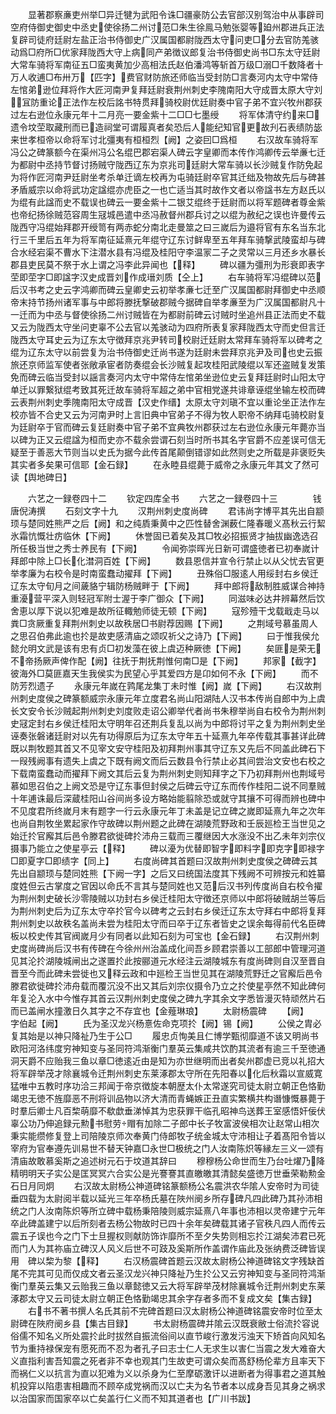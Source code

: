 <!-- { "loadSidebar": true } -->
　　显著郡察亷吏州举□异迁犍为武阳令诛□疆豪防公去官部汉别驾治中从事辟司空府侍御史御史中丞史使徐扬二州讨范□朱生徐鳯马勉张婴等廹州郡进兵正法复辟司徒府廷尉左盐正治书侍御史广汉属国都尉陇西太守问吏□分去官防羗骇动爲□府所□优家拜陇西大守上病同产弟徴议郎复治书侍御史尚书□东太守廷尉大常车骑将军南征五□蛮夷黄加少高相法氏赵伯潘鸿等斩首万级□溺□千数降者十万人收逋□布卅万【匹字】费官财防旅还师临当受封防□言奏河内太守中常侍左悺弟逊位拜将作大匠河南尹复拜廷尉衰荆州刺史李隗南阳大守成晋太原大守刘冝防重论正法作左校后詺书特贯拜骑校尉优廷尉奏中官子弟不宜兴牧州郡获过左右逊位永康元年十二月亮一要金紫十二□□七墨绶
　　将军体清守约来□遗令坟茔取藏刑而已造祠堂可谓履真者矣恐后人能纪知官更故刋石表绩防毖来世孝桓帝以命将军讨北彊夷有桓桓烈【阙】之姿囙□爲桓
　　右汉故车骑将军冯公之碑篆额今在渠州冯公名绲巴郡宕渠人碑云字皇卿而本传作鸿卿传云举亷七迁为都尉中丞持节督讨扬贼守陇西辽东为京兆司廷尉大常车骑以长沙贼复作防免起为将作匠河南尹廷尉坐考杀单迁谪左校再为屯骑廷尉卒官其迁绌及物故先后与碑甚矛盾威宗以命将武功定諡绲亦虎臣之一也亡适当其时故作文者以帝諡书左方赵氏以为绲有此諡而史不载误也碑云一要金紫十二银艾绲终于廷尉而以将军题碑者尊金紫也帝纪扬徐贼范容周生冦城邑遣中丞冯赦督州郡兵讨之以绲为赦纪之误也许曼传云陇西守冯绲始拜郡开绶笥有两赤蛇分南北走曼筮之曰三嵗后为邉将官有东名当东北行三千里后五年为将军南征延熹元年绲守辽东讨鲜卑至五年拜车骑撃武陵蛮却与碑合水经宕渠不曹水下注潜水县有冯绲及桂阳守李温冡二子之灵常以三月还乡水暴长郡县吏民莫不祭于水上谓之冯李此异闻也【释】
　　碑以疆为彊刑为形衰即表字茔即茔字□即諡字汉史成晋刘作成瑨刘质【仝上】
　　右车骑将军冯绲碑以范后汉书考之史云字鸿卿而碑云皇卿史云初举孝亷七迁至广汉属国都尉拜御史中丞顺帝末持节扬州诸军事与中郎将滕抚撃破郡贼今据碑自举孝亷至为广汉属国都尉凡十一迁而为中丞与督使徐扬二州讨贼皆在为都尉前碑云讨贼时坐追州县正法而史不载又云为陇西太守坐问吏辜不公去官以羗骇动为四府所表复家拜陇西太守而史但言迁陇西太守耳史云为辽东太守徴拜京兆尹转司校尉迁廷尉太常拜车骑将军以碑考之绲为辽东太守以前尝复为治书侍御史迁尚书遂为廷尉未尝拜京兆尹及司也史云振旅还京师监军使者张敞承宦者防奏绲会长沙贼复起攻桂阳武陵绲以军还盗贼复发策免而碑云临当受封以謡言奏河内太守中常侍左悺弟坐逊位史云复拜廷尉时山阳太守单迁以罪繋狱绲考致其死迁故车骑将军超之弟中官相党遂共诽章诬绲坐输左校而碑云表荆州刺史季隗南阳太守成晋【汉史作缙】太原太守刘瑱不宜以重论坐正法作左校亦皆不合史又云为河南尹时上言旧典中官弟子不得为牧人职帝不纳拜屯骑校尉复为廷尉卒于官而碑云复廷尉奏中官子弟不宜典牧州郡获过左右逊位永康元年薨亦当以碑为正又云绲諡为桓而史亦不载余尝谓石刻当时所书其名字官爵不应差误可信无疑至于善恶大节则当以史氏为据今此传首尾颠倒错谬如此然则史之所载是非褒贬失其实者多矣果可信耶【金石録】
　　在永睦县绲薨于威帝之永康元年其文了然可读【舆地碑日】





　　六艺之一録卷四十二
　　钦定四库全书
　　六艺之一録卷四十三　　　　钱唐倪涛撰
　　石刻文字十九
　　汉荆州刺史度尚碑
　　君讳尚字博平其先出自颛顼与楚同姓熊严之后【阙】和之纯貭秉黄中之匹性替舍渊薮仁隆春暖义髙秋云行絜氷霜忼慨壮疠临休【下阙】
　　休誉固已着矣及其□牧必招振贤才抽拔幽逸选召所任极当世之秀士养民有【下阙】
　　令闻弥崇晖光日新可谓盛徳者已初奉嵗计拜郎中除上□长化澘洞百姓【下阙】
　　数县恩信并宣令行禁止以从父忧去官更举孝廉为右校令是时南蛮蠢动擢拜【下阙】
　　丑殊俗□服逺人用绥封右乡侯迁辽东太守旬月之间薉貉宁辑防杨贼畔于【下阙】
　　拜中郎将敌制胜威谋合神持重瀀营平深入则轻冠军附士渥于李广御众【下阙】
　　同滋味必达井辨幕然后饮舍恵以厚下说以犯难是故所征輙勉师徒无顿【下阙】
　　寇殄殪干戈载戢走马以粪□贪厥重复拜荆州刺史以故秩居□书尉荐因赐【下阙】
　　之荆域号慕虽周人之思召伯弗此逾也扵是故吏感清庙之颂叹祈父之诗乃【下阙】
　　曰于惟我侯允懿允明文武是该有忠有贞□初发藻在彼上虞迈种厥徳【下阙】
　　矣匪是荣无不帝扬厥声俾作配【阙】往抚于荆抚荆惟何南□是【下阙】
　　邦家【截字】彼海外□莫匪嘉天生我侯实为民望心乎其爱四方是卬如何不永【下阙】
　　而不防芳烈遗子
　　永康元年嵗在鹑尾龙集丁未时惟【阙】嵗【下阙】
　　右汉故荆州刺史度侯之碑篆额威宗永康元年立度君名尚山阳湖陆人汉书本传尚自郎中为上虞长文安令长沙贼起荆州刺史刘度败走诏公卿举代者尚书朱穆举尚自右校令为荆州刺史冦定封右乡侯迁桂阳太守明年召还荆兵复乱以尚为中郎将讨平之复为荆州刺史坐诬奏张磐诸廷尉对以先有功得原后为辽东太守年五十延熹九年卒传载其事甚详此碑既以荆牧题其首又不见宰文安守桂阳及初拜荆州事其守辽东又先后不同盖此碑石下一叚残阙事有遗失上虞之下既有阙文而后云数县令行禁止必其间尝治文安也右校之下载南蛮蠢动而擢拜下阙文其后云复为荆州刺史则知拜字之下乃初拜荆州也荆域号慕如思召伯之上阙文恐是守辽东事但封侯之后碑云守辽东而传作桂阳二说不同羣贼十年逋诛最后深蔵桂阳山谷间尚多设方略始能翦除恐或就守其攘不可得而辨也碑中不见度君所终嵗月末有题字一行云永康元年丁未盖是记立碑之嵗即延熹九年之次年也尚自荆牧坐累起家作守故碑以荆州题之此碑在湖陵荒野政和壬辰廵检王当世见之始迁扵官廨其后邑令滕君欲徙碑扵沛舟三载而三覆继因大水涨没不出乙未年刘宗仪摄事乃能立之使星亭云【释】
　　碑以瀀为优替即智字即料字即克字即禄字□即夏字□即绩字【同上】
　　右度尚碑其首题曰汉故荆州刺史度侯之碑碑云其先出自颛顼与楚同姓熊【下阙一字】之后又曰统国法度其下残阙不可辨按元和姓纂度姓但云古掌度之官因以命氏不言其与楚同姓也又范后汉书列传度尚自右校令擢为荆州刺史破长沙零陵贼以功封右乡侯迁桂阳太守徴还京师以中郎将破贼胡兰等后为荆州刺史后为辽东太守卒扵官今以碑考之云封右乡侯迁辽东太守拜右中郎将复拜荆州刺史以故秩名盖尚未尝为桂阳太守而曰卒于辽东者皆史之误余每得前代名臣碑板以校史传其官阀嵗月少有同者以此知石刻为可宝也【金石録】
　　右汉荆州刺史度尚碑尚后汉书有传碑在今徐州州治盖成化间吾乡顾君崇善以工部郎中管理河道见其沦扵湖陵城闸出之遂置扵此按郦道元水经注云湖陵城东有度尚碑则自汉至晋自晋至今而此碑未尝徙也又释云政和中廵检王当世见其在湖陵荒野迁之官廨后邑令滕君欲徙碑扵沛舟载而覆沉没不出又其后刘宗仪摄令乃立之扵使星亭然不知此碑何年复沦入水中今惟存其首云汉荆州刺史度侯之碑九字其余文字悉皆漫灭特顽然片石而已盖闸水撞激日久其字之不存宜也【金薤琳琅】
　　太尉杨震碑
　　【阙】　　字伯起【阙】
　　氏为圣汉龙兴杨憙佐命克项扵【阙】锡【阙】
　　公侯之胄必复其始是以神只降祉乃生于公□
　　履忠贞恂美且仁博学甄彻靡道不该又明尚书欧阳河洛纬度穷神知变与圣同符鸿渐衡门羣英云集咸共饮酌其流者有逾三千至徳通洞天爵不应贻我三鱼以章□徳逺近由是知为亦世继明而出者矣州郡虚已竞以礼招大将军辟举茂才除襄城令迁荆州刺史东莱涿郡太守所在先阳春以化后秋霜以宣威寛猛唯中五教时序功洽三邦闻于帝京徴旋本朝歴太仆太常遂究司徒太尉立朝正色恪勤竭忠无徳不旌靡恶不刑将训品物以济大清而青蝇嫉正丑直实繁横共构谮慷慨暴薨于时羣后卿士凡百棃萌靡不欷歔垂涕悼其为忠获罪干临孔昭神鸟送葬王室感悟奸佞伏辜公功乃伸追録元勲书慰劳赗有加除二子郎中长子牧富波侯相次让赵常山相次秉实能缵修复登上司陪陵京师次奉黄门侍郎牧子统金城太守沛相让子着髙阳令皆以宰府为官奉遵先训易世不替天钟嘉□永世□极统之门人汝南陈炽等縁左三义一颂有清庙故敢慕奚斯之追述树元石于坟道其辞曰
　　穆穆杨公命世而生乃台吐燿乃降精明明天子实公是匡冥冥六合实公是光謇謇其直皦皦其清懿矣盛徳万世垂荣勒勲金石日月同炯
　　右汉故太尉杨公神道碑铭篆额杨公名震洪农华隂人安帝时为司徒垂四载为太尉阅半载以延光三年卒杨氏墓在陜州阌乡所存碑凡四此碑乃其孙沛相统之门人汝南陈炽等所立碑中载杨秉陪陵则威宗延熹八年事也沛相以灵帝建宁元年卒此碑盖建宁以后所刻者去杨公物故时已四十余年矣碑载其诸子官秩凡四人而传云震五子误也今之门下士旦握权则献防饰诈靡所不至夕失势则相忘扵江湖矣沛君已死而门人为其祢庙立碑汉人风义后世不可跂及奚斯所作盖谓作庙此及张纳费泛碑皆误用　碑以棃为黎【释】
　　右汉杨震碑首题云汉故太尉杨公神道碑铭文字残缺首尾不完其可见而仅成文者云圣汉龙兴神只降祉乃生扵公又云穷神知变与圣同符鸿渐衡门羣英云集又云贻我三鱼以章懿徳又云大将军辟举茂材除襄城令迁荆州刺史东莱涿郡太守又云司徒太尉立朝正色恪勤竭忠其余字存者多而不复成文矣【集古録】
　　右书不著书撰人名氏其前不完碑首题曰汉太尉杨公神道碑铭震安帝时位至太尉碑在陜府阌乡县【集古目録】
　　书太尉杨震碑并隂云汉既衰敝士俗流扵容说俗儒不知名义所处震扵此时拔然自振流俗间以直节峻行激发污浊天下矫首向风知名节为重持禄保宠有愿死而不忍为者孔子曰志士仁人无求生以害仁当震之发大难奋大义直指利害吾知震之死者非不幸也观其门生故吏可谓众矣而髙舒杨伦辈方且率天下而祸仁义以抗言为直以犯难为义以杀身为仁至摩砺激讦以进断者为得事君之道其触机投穽以陷患害相趣而不顾卒成党祸而汉以亡夫为名节者本以成身吾见其身之祸求以治国家而国家卒以亡矣盖行仁义而不知其道者也【广川书跋】
